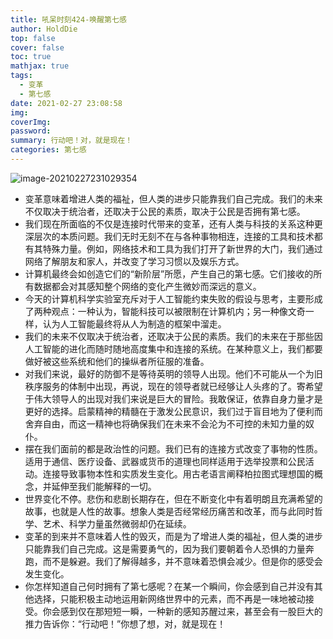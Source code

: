 ```yaml
---
title: 吼呆时刻424-唤醒第七感
author: HoldDie
top: false
cover: false
toc: true
mathjax: true
tags:
  - 变革
  - 第七感
date: 2021-02-27 23:08:58
img:
coverImg:
password:
summary: 行动吧！对，就是现在！
categories: 第七感
---
```


![image-20210227231029354](https://cdn.jsdelivr.net/gh/HoldDie/img1/20210227231029.png)

- 变革意味着增进人类的福祉，但人类的进步只能靠我们自己完成。我们的未来不仅取决于统治者，还取决于公民的素质，取决于公民是否拥有第七感。
- 我们现在所面临的不仅是连接时代带来的变革，还有人类与科技的关系这种更深层次的本质问题。我们无时无刻不在与各种事物相连，连接的工具和技术都有其特殊力量。例如，网络技术和工具为我们打开了新世界的大门，我们通过网络了解朋友和家人，并改变了学习习惯以及娱乐方式。
- 计算机最终会如创造它们的“新阶层”所愿，产生自己的第七感。它们接收的所有数据都会对其感知整个网络的变化产生微妙而深远的意义。
- 今天的计算机科学实验室充斥对于人工智能约束失败的假设与思考，主要形成了两种观点：一种认为，智能科技可以被限制在计算机内；另一种像文奇一样，认为人工智能最终将从人为制造的框架中溜走。
- 我们的未来不仅取决于统治者，还取决于公民的素质。我们的未来在于那些因人工智能的进化而随时随地高度集中和连接的系统。在某种意义上，我们都要做好被这些系统和他们的操纵者所征服的准备。
- 对我们来说，最好的防御不是等待英明的领导人出现。他们不可能从一个为旧秩序服务的体制中出现，再说，现在的领导者就已经够让人头疼的了。寄希望于伟大领导人的出现对我们来说是巨大的冒险。我敢保证，依靠自身力量才是更好的选择。启蒙精神的精髓在于激发公民意识，我们过于盲目地为了便利而舍弃自由，而这一精神也将确保我们在未来不会沦为不可控的未知力量的奴仆。
- 摆在我们面前的都是政治性的问题。我们已有的连接方式改变了事物的性质。适用于通信、医疗设备、武器或货币的道理也同样适用于选举投票和公民活动。连接导致事物本性和实质发生变化。用古老语言阐释柏拉图式理想国的概念，并延伸至我们能解释的一切。
- 世界变化不停。悲伤和悲剧长期存在，但在不断变化中有着明朗且充满希望的故事，也就是人性的故事。想象人类是否经常经历痛苦和改革，而与此同时哲学、艺术、科学力量虽然微弱却仍在延续。
- 变革的到来并不意味着人性的毁灭，而是为了增进人类的福祉，但人类的进步只能靠我们自己完成。这是需要勇气的，因为我们要朝着令人恐惧的力量奔跑，而不是躲避。我们了解得越多，并不意味着恐惧会减少。但是你的感受会发生变化。
- 你怎样知道自己何时拥有了第七感呢？在某一个瞬间，你会感到自己并没有其他选择，只能积极主动地运用新网络世界中的元素，而不再是一味地被动接受。你会感到仅在那短短一瞬，一种新的感知苏醒过来，甚至会有一股巨大的推力告诉你：“行动吧！”你想了想，对，就是现在！